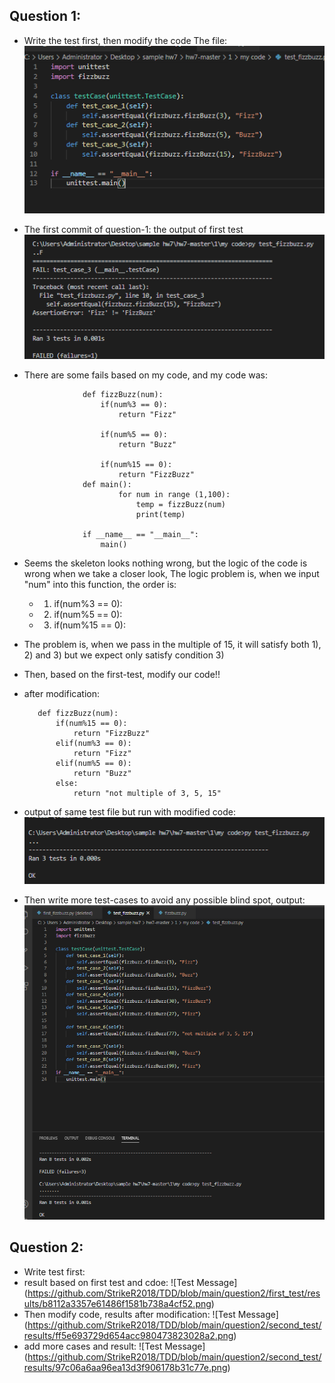 ## Question 1:

* Write the test first,  then modify the code 
The file:
![Test Message](https://github.com/StrikeR2018/TDD/blob/main/first-testfile.png)
* The first commit of question-1: the output of first test
![Test Message](https://github.com/StrikeR2018/TDD/blob/main/question1/first_test/results/results-first.png)

 * There are some fails based on my code, and my code was:

                    def fizzBuzz(num):
                        if(num%3 == 0):
                            return "Fizz" 

                        if(num%5 == 0):
                            return "Buzz"

                        if(num%15 == 0):
                            return "FizzBuzz"
                    def main():
                            for num in range (1,100):
                                temp = fizzBuzz(num)
                                print(temp)

                    if __name__ == "__main__":
                        main()
                        
* Seems the skeleton looks nothing wrong, but the logic of the code is wrong when we take a closer look,
The logic problem is, when we input "num" into this function, the order is:
     *  1) if(num%3 == 0):
     *  2) if(num%5 == 0):
    *   3) if(num%15 == 0):
* The problem is, when we pass in the multiple of 15, it will satisfy both 1), 2) and 3) but we expect
only satisfy condition 3)

* Then, based on the first-test, modify our code!!
* after modification:

         def fizzBuzz(num):
             if(num%15 == 0):
                 return "FizzBuzz"
             elif(num%3 == 0):
                 return "Fizz" 
             elif(num%5 == 0):
                 return "Buzz"
             else: 
                 return "not multiple of 3, 5, 15"     

* output of same test file but run with modified code:
![Test Message](https://github.com/StrikeR2018/TDD/blob/main/question1/second_test/results/results-second-test.png)

* Then write more test-cases to avoid any possible blind spot, output:
![Test Message](https://github.com/StrikeR2018/TDD/blob/main/question1/third_test/results/final-results.png)

## Question 2:
* Write test first:
* result based on first test and cdoe:
  ![Test Message] (https://github.com/StrikeR2018/TDD/blob/main/question2/first_test/results/b8112a3357e61486f1581b738a4cf52.png)
* Then modify code, results after modification:
![Test Message] (https://github.com/StrikeR2018/TDD/blob/main/question2/second_test/results/ff5e693729d654acc980473823028a2.png)
* add more cases and result:
![Test Message] (https://github.com/StrikeR2018/TDD/blob/main/question2/second_test/results/97c06a6aa96ea13d3f906178b31c77e.png)
